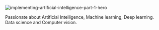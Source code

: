 ![implementing-artificial-intelligence-part-1-hero](https://user-images.githubusercontent.com/93888247/147834209-79348c2f-8878-480a-ad70-c8de9c5159cd.jpg)

Passionate about Artificial Intelligence, Machine learning, Deep learning. Data science and Computer vision.
